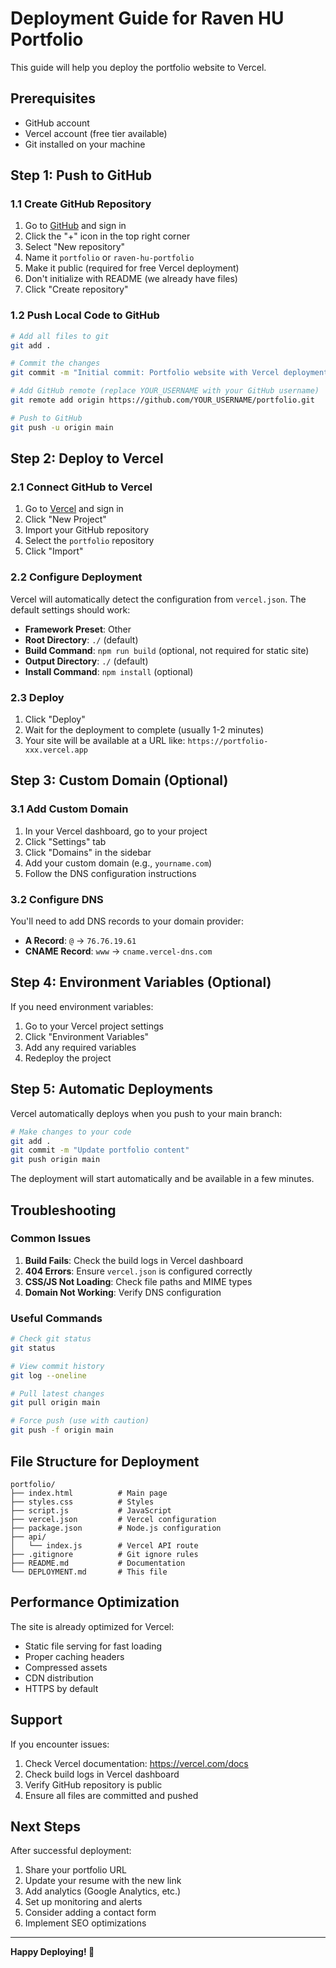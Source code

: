 # Deployment Guide for Raven HU Portfolio

This guide will help you deploy the portfolio website to Vercel.

## Prerequisites

- GitHub account
- Vercel account (free tier available)
- Git installed on your machine

## Step 1: Push to GitHub

### 1.1 Create GitHub Repository

1. Go to [GitHub](https://github.com) and sign in
2. Click the "+" icon in the top right corner
3. Select "New repository"
4. Name it `portfolio` or `raven-hu-portfolio`
5. Make it public (required for free Vercel deployment)
6. Don't initialize with README (we already have files)
7. Click "Create repository"

### 1.2 Push Local Code to GitHub

```bash
# Add all files to git
git add .

# Commit the changes
git commit -m "Initial commit: Portfolio website with Vercel deployment config"

# Add GitHub remote (replace YOUR_USERNAME with your GitHub username)
git remote add origin https://github.com/YOUR_USERNAME/portfolio.git

# Push to GitHub
git push -u origin main
```

## Step 2: Deploy to Vercel

### 2.1 Connect GitHub to Vercel

1. Go to [Vercel](https://vercel.com) and sign in
2. Click "New Project"
3. Import your GitHub repository
4. Select the `portfolio` repository
5. Click "Import"

### 2.2 Configure Deployment

Vercel will automatically detect the configuration from `vercel.json`. The default settings should work:

- **Framework Preset**: Other
- **Root Directory**: `./` (default)
- **Build Command**: `npm run build` (optional, not required for static site)
- **Output Directory**: `./` (default)
- **Install Command**: `npm install` (optional)

### 2.3 Deploy

1. Click "Deploy"
2. Wait for the deployment to complete (usually 1-2 minutes)
3. Your site will be available at a URL like: `https://portfolio-xxx.vercel.app`

## Step 3: Custom Domain (Optional)

### 3.1 Add Custom Domain

1. In your Vercel dashboard, go to your project
2. Click "Settings" tab
3. Click "Domains" in the sidebar
4. Add your custom domain (e.g., `yourname.com`)
5. Follow the DNS configuration instructions

### 3.2 Configure DNS

You'll need to add DNS records to your domain provider:

- **A Record**: `@` → `76.76.19.61`
- **CNAME Record**: `www` → `cname.vercel-dns.com`

## Step 4: Environment Variables (Optional)

If you need environment variables:

1. Go to your Vercel project settings
2. Click "Environment Variables"
3. Add any required variables
4. Redeploy the project

## Step 5: Automatic Deployments

Vercel automatically deploys when you push to your main branch:

```bash
# Make changes to your code
git add .
git commit -m "Update portfolio content"
git push origin main
```

The deployment will start automatically and be available in a few minutes.

## Troubleshooting

### Common Issues

1. **Build Fails**: Check the build logs in Vercel dashboard
2. **404 Errors**: Ensure `vercel.json` is configured correctly
3. **CSS/JS Not Loading**: Check file paths and MIME types
4. **Domain Not Working**: Verify DNS configuration

### Useful Commands

```bash
# Check git status
git status

# View commit history
git log --oneline

# Pull latest changes
git pull origin main

# Force push (use with caution)
git push -f origin main
```

## File Structure for Deployment

```
portfolio/
├── index.html          # Main page
├── styles.css          # Styles
├── script.js           # JavaScript
├── vercel.json         # Vercel configuration
├── package.json        # Node.js configuration
├── api/
│   └── index.js        # Vercel API route
├── .gitignore          # Git ignore rules
├── README.md           # Documentation
└── DEPLOYMENT.md       # This file
```

## Performance Optimization

The site is already optimized for Vercel:

- Static file serving for fast loading
- Proper caching headers
- Compressed assets
- CDN distribution
- HTTPS by default

## Support

If you encounter issues:

1. Check Vercel documentation: https://vercel.com/docs
2. Check build logs in Vercel dashboard
3. Verify GitHub repository is public
4. Ensure all files are committed and pushed

## Next Steps

After successful deployment:

1. Share your portfolio URL
2. Update your resume with the new link
3. Add analytics (Google Analytics, etc.)
4. Set up monitoring and alerts
5. Consider adding a contact form
6. Implement SEO optimizations

---

**Happy Deploying! 🚀**
